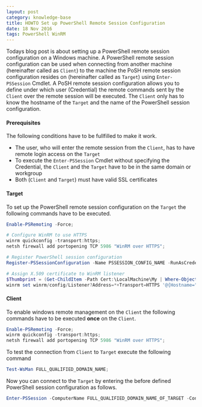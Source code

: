 ```yaml
---
layout: post
category: knowledge-base
title: HOWTO Set up PowerShell Remote Session Configuration
date: 18 Nov 2016
tags: PowerShell WinRM
---
```


Todays blog post is about setting up a PowerShell remote session configuration on a Windows machine. A PowerShell remote session configuration can be used when connecting from another machine (hereinafter called as `Client`) to the machine the PoSH remote session configuration resides on (hereinafter called as `Target`) using `Enter-PSSession` Cmdlet. A PoSH remote session configuration allows you to define under which user (Credential) the remote commands sent by the `Client` over the remote session will be executed. The `Client` only has to know the hostname of the `Target` and the name of the PowerShell session configuration.

#### Prerequisites

The following conditions have to be fullfilled to make it work.

* The user, who will enter the remote session from the `Client`, has to have remote login access on the `Target`
* To execute the `Enter-PSSession` Cmdlet without specifying the Credential, the `Client` and the `Target` have to be in the same domain or workgroup
* Both (`Client` and `Target`) must have valid SSL certificates

#### Target

To set up the PowerShell remote session configuration on the `Target` the following commands have to be executed.

```Powershell
Enable-PSRemoting -Force;

# Configure WinRM to use HTTPS
winrm quickconfig -transport:https;
netsh firewall add portopening TCP 5986 "WinRM over HTTPS";

# Register PowerShell session configuration
Register-PSSessionConfiguration -Name PSSESSION_CONFIG_NAME -RunAsCredential CREDENTIAL_TO_RUN_CMDS_WITH -ShowSecurityDescriptorUI;

# Assign X.509 certificate to WinRM listener
$Thumbprint = (Get-ChildItem -Path Cert:\LocalMachine\My | Where-Object {$_.Subject -match "CERT_NAME"}).Thumbprint;
winrm set winrm/config/Listener?Address=*+Transport=HTTPS '@{Hostname="FULL_QUALIFIED_DOMAIN_NAME";CertificateThumbprint="THUMBPRINT_HERE"}';
```

#### Client

To enable windows remote management on the `Client` the following commands have to be executed **once** on the `Client`.

```Powershell
Enable-PSRemoting -Force;
winrm quickconfig -transport:https;
netsh firewall add portopening TCP 5986 "WinRM over HTTPS";
```

To test the connection from `Client` to `Target` execute the following command

```Powershell
Test-WsMan FULL_QUALIFIED_DOMAIN_NAME;
```

Now you can connect to the `Target` by entering the before defined PowerShell session configuration as follows.

```Powershell
Enter-PSSession -ComputerName FULL_QUALIFIED_DOMAIN_NAME_OF_TARGET -ConfigurationName PSSESSION_CONFIG_NAME -UseSSL;
```
